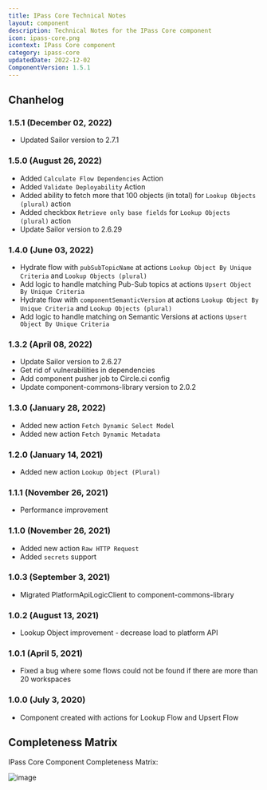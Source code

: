```yaml
---
title: IPass Core Technical Notes
layout: component
description: Technical Notes for the IPass Core component
icon: ipass-core.png
icontext: IPass Core component
category: ipass-core
updatedDate: 2022-12-02
ComponentVersion: 1.5.1
---
```


## Chanhelog

### 1.5.1 (December 02, 2022)

* Updated Sailor version to 2.7.1

### 1.5.0 (August 26, 2022)

* Added `Calculate Flow Dependencies` Action
* Added `Validate Deployability` Action
* Added ability to fetch more that 100 objects (in total) for `Lookup Objects (plural)` action
* Added checkbox `Retrieve only base fields` for `Lookup Objects (plural)` action
* Update Sailor version to 2.6.29

### 1.4.0 (June 03, 2022)

* Hydrate flow with `pubSubTopicName` at actions `Lookup Object By Unique Criteria` and `Lookup Objects (plural)`
* Add logic to handle matching Pub-Sub topics at actions `Upsert Object By Unique Criteria`
* Hydrate flow with `componentSemanticVersion` at actions `Lookup Object By Unique Criteria` and `Lookup Objects (plural)`
* Add logic to handle matching on Semantic Versions at actions `Upsert Object By Unique Criteria`

### 1.3.2 (April 08, 2022)

* Update Sailor version to 2.6.27
* Get rid of vulnerabilities in dependencies
* Add component pusher job to Circle.ci config
* Update component-commons-library version to 2.0.2

### 1.3.0 (January 28, 2022)

* Added new action `Fetch Dynamic Select Model`
* Added new action `Fetch Dynamic Metadata`

### 1.2.0 (January 14, 2021)

* Added new action `Lookup Object (Plural)`

### 1.1.1 (November 26, 2021)

* Performance improvement

### 1.1.0 (November 26, 2021)

* Added new action `Raw HTTP Request`
* Added `secrets` support

### 1.0.3 (September 3, 2021)

* Migrated PlatformApiLogicClient to component-commons-library

### 1.0.2 (August 13, 2021)

* Lookup Object improvement - decrease load to platform API

### 1.0.1 (April 5, 2021)

* Fixed a bug where some flows could not be found if there are more than 20 workspaces

### 1.0.0 (July 3, 2020)

* Component created with actions for Lookup Flow and Upsert Flow

## Completeness Matrix

IPass Core Component Completeness Matrix:

![image](https://user-images.githubusercontent.com/7985390/149104210-165f1a07-7118-422b-8bd9-b80ebf229611.png)
